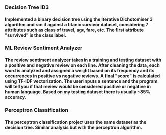 ### Decision Tree ID3
 
#### Implemented a binary decision tree using the Iterative Dichotomiser 3 algorithm and ran it against a titanic survivor dataset, considering 7 attributes such as class of travel, age, fare, etc. The first attribute "survived" is the class label.

### ML Review Sentiment Analyzer

#### The review sentiment analyzer takes in a training and testing dataset with a positive and negative review on each line. After cleaning the data, each word is analyzed and assigned a weight based on its frequency and its occurrences in positive vs negative reviews. A final "score" is calculated using TF-IDF vectorization. The user inputs a sentence and the program will tell you if that review would be considered positive or negative in human language. Based on my testing dataset there is usually ~85% accuracy.

### Perceptron Classification

#### The perceptron classification project uses the same dataset as the decision tree. Similar analysis but with the perceptron algorithm.
